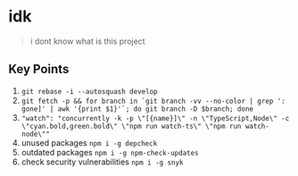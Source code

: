# idk

> i dont know what is this project

## Key Points

1. ```git rebase -i --autosquash develop```
2. ```git fetch -p && for branch in `git branch -vv --no-color | grep ': gone]' | awk '{print $1}'`; do git branch -D $branch; done```
3. ```"watch": "concurrently -k -p \"[{name}]\" -n \"TypeScript,Node\" -c \"cyan.bold,green.bold\" \"npm run watch-ts\" \"npm run watch-node\""```
4. unused packages ```npm i -g depcheck```
5. outdated packages ```npm i -g npm-check-updates```
6. check security vulnerabilities ```npm i -g snyk```